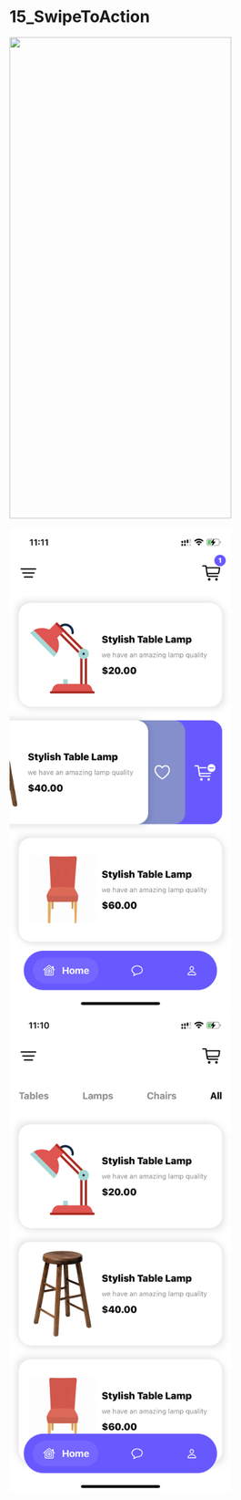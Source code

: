 # 15_SwipeToAction

<img src="https://media.giphy.com/media/FKlAQ2JNmlAlxadiuM/giphy.gif" width="390" height="844"/>  




<img src="/light1.PNG" width="390" height="844"/>  <img src="/light2.PNG" width="390" height="844"/>

